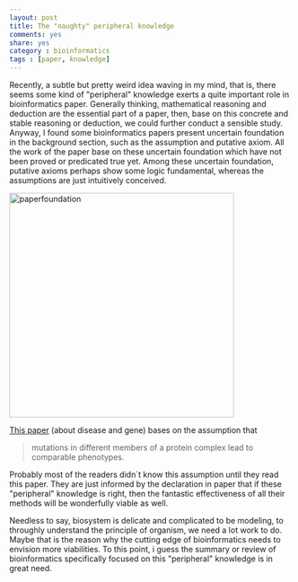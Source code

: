 ```yaml
---
layout: post
title: The "naughty" peripheral knowledge
comments: yes
share: yes
category : bioinformatics
tags : [paper, knowledge]
---
```


Recently, a subtle but pretty weird idea waving in my mind, that is, there seems some kind of "peripheral" knowledge exerts a quite important role in bioinformatics paper.
Generally thinking, mathematical reasoning and deduction are the essential part of a paper, then, base on this concrete and stable reasoning or deduction, we could further conduct a sensible study.
Anyway, I found some bioinformatics papers present uncertain foundation in the background section, such as the assumption and putative axiom.
All the work of the paper base on these uncertain foundation which have not been proved or predicated true yet.
Among these uncertain foundation, putative axioms perhaps show some logic fundamental, whereas the assumptions are just intuitively conceived.

 <img src="https://2s66lw.blu.livefilestore.com/y2p3BEV2A00tQayJ-0moJrVzIQv6xLhpPXn0MHFQmjZNnTpDPfmiOO8HFC6-f9bdsmCipWnOZE_VQAocrIDc3SnSwySGrKs0QJ0xCo-AfRIYPg/paperfoundation.jpg"  alt="paperfoundation" width = 400/>

[This paper](http://www.nature.com/nbt/journal/vaop/ncurrent/full/nbt1295.html) (about disease and gene) bases on the assumption that

> mutations in different members of a protein complex lead to comparable phenotypes.

Probably most of the readers didn`t know this assumption until they read this paper.
They are just informed by the declaration in paper that if these "peripheral" knowledge is right, then the fantastic effectiveness of all their methods will be wonderfully viable as well.

Needless to say, biosystem is delicate and complicated to be modeling, to throughly understand the principle of organism, we need a lot work to do.
Maybe that is the reason why the cutting edge of bioinformatics needs to envision more viabilities. 
To this point, i guess the summary or review of bioinformatics specifically focused on this "peripheral" knowledge is in great need.



